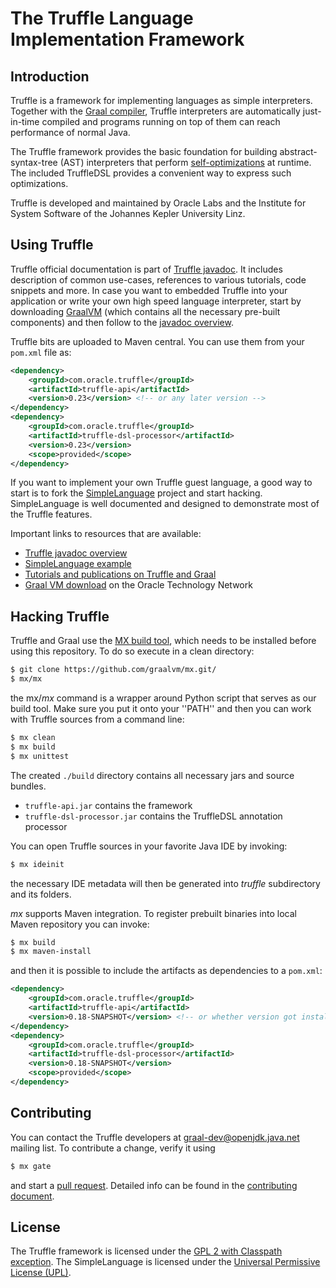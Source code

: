 # The Truffle Language Implementation Framework


## Introduction

Truffle is a framework for implementing languages as simple interpreters.
Together with the [Graal compiler](https://github.com/graalvm/graal/tree/master/compiler),
Truffle interpreters are automatically just-in-time compiled and programs
running on top of them can reach performance of normal Java.

The Truffle framework provides the basic foundation for building
abstract-syntax-tree (AST) interpreters that perform
[self-optimizations](http://dx.doi.org/10.1145/2384577.2384587) at runtime. The
included TruffleDSL provides a convenient way to express such optimizations.

Truffle is developed and maintained by Oracle Labs and the Institute for System
Software of the Johannes Kepler University Linz.

## Using Truffle

Truffle official documentation is part of [Truffle javadoc](http://graalvm.github.io/graal/truffle/javadoc/).
It includes description of common use-cases, references to various tutorials,
code snippets and more. In case you want to embedded Truffle into your
application or write your own high speed language interpreter, start by
downloading [GraalVM](http://www.oracle.com/technetwork/oracle-labs/program-languages/overview/)
(which contains all the necessary pre-built components) and then follow to the
[javadoc overview](http://graalvm.github.io/graal/truffle/javadoc/).

Truffle bits are uploaded to Maven central. You can use them from your
`pom.xml` file as:

```xml
<dependency>
    <groupId>com.oracle.truffle</groupId>
    <artifactId>truffle-api</artifactId>
    <version>0.23</version> <!-- or any later version -->
</dependency>
<dependency>
    <groupId>com.oracle.truffle</groupId>
    <artifactId>truffle-dsl-processor</artifactId>
    <version>0.23</version>
    <scope>provided</scope>
</dependency>
```

If you want to implement your own Truffle guest language, a good way to start is to fork the [SimpleLanguage](https://github.com/graalvm/simplelanguage) project and start hacking.
SimpleLanguage is well documented and designed to demonstrate most of the Truffle features.

Important links to resources that are available:
  - [Truffle javadoc overview](http://graalvm.github.io/graal/truffle/javadoc/)
  - [SimpleLanguage example](https://github.com/graalvm/simplelanguage)
  - [Tutorials and publications on Truffle and Graal](../docs/Publications.md)
  - [Graal VM download](http://www.oracle.com/technetwork/oracle-labs/program-languages/overview/index-2301583.html) on the Oracle Technology Network


## Hacking Truffle

Truffle and Graal use the [MX build tool](https://github.com/graalvm/mx/),
which needs to be installed before using this repository. To do so execute
in a clean directory:

```bash
$ git clone https://github.com/graalvm/mx.git/
$ mx/mx
```

the mx/*mx* command is a wrapper around Python script that serves as our build tool.
Make sure you put it onto your ''PATH'' and then you can work with Truffle
sources from a command line:

```bash
$ mx clean
$ mx build
$ mx unittest
```

The created `./build` directory contains all necessary jars and source bundles.

  - `truffle-api.jar` contains the framework
  - `truffle-dsl-processor.jar` contains the TruffleDSL annotation processor

You can open Truffle sources in your favorite Java IDE by invoking:

```bash
$ mx ideinit
```

the necessary IDE metadata will then be generated into *truffle* subdirectory
and its folders.

*mx* supports Maven integration. To register prebuilt binaries into local Maven
repository you can invoke:

```bash
$ mx build
$ mx maven-install
```

and then it is possible to include the artifacts as dependencies to a `pom.xml`:

```xml
<dependency>
    <groupId>com.oracle.truffle</groupId>
    <artifactId>truffle-api</artifactId>
    <version>0.18-SNAPSHOT</version> <!-- or whether version got installed by mx maven-install -->
</dependency>
<dependency>
    <groupId>com.oracle.truffle</groupId>
    <artifactId>truffle-dsl-processor</artifactId>
    <version>0.18-SNAPSHOT</version>
    <scope>provided</scope>
</dependency>
```

## Contributing

You can contact the Truffle developers at graal-dev@openjdk.java.net mailing
list. To contribute a change, verify it using
```bash
$ mx gate
```
and start a [pull request](https://help.github.com/articles/using-pull-requests/).
Detailed info can be found in the [contributing document](CONTRIBUTING.md).

## License

The Truffle framework is licensed under the [GPL 2 with Classpath exception](https://github.com/graalvm/truffle/blob/master/LICENSE.GPL.md).
The SimpleLanguage is licensed under the [Universal Permissive License (UPL)](http://opensource.org/licenses/UPL).
